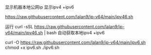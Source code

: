 显示机器本地公网ip 显示ipv4 +ipv6


https://raw.githubusercontent.com/lalan9/ip-v64/main/ipv46.sh

运行
curl -sSL https://raw.githubusercontent.com/lalan9/ip-v64/main/ipv46.sh | bash
自动获取本地ipv4 +ipv6


curl -O https://raw.githubusercontent.com/lalan9/ip-v64/main/ipv6.sh
chmod +x ipv6.sh
./ipv6.sh

